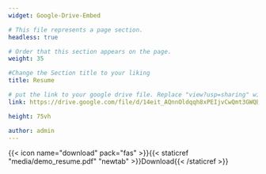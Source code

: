 ```yaml
---
widget: Google-Drive-Embed

# This file represents a page section.
headless: true

# Order that this section appears on the page.
weight: 35

#Change the Section title to your liking
title: Resume

# put the link to your google drive file. Replace "view?usp=sharing" with "preview".
link: https://drive.google.com/file/d/14eit_AQnnOldqqh8xPEIjvCwQmt3GWQB/preview

height: 75vh

author: admin
---
```


{{< icon name="download" pack="fas" >}}{{< staticref "media/demo_resume.pdf" "newtab" >}}Download{{< /staticref >}}